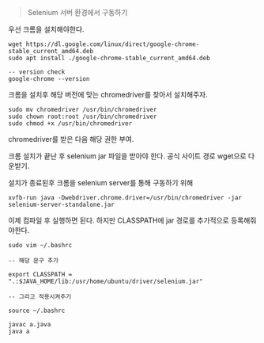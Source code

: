 > Selenium 서버 환경에서 구동하기

우선 크롬을 설치해야한다.

``` shell
wget https://dl.google.com/linux/direct/google-chrome-stable_current_amd64.deb
sudo apt install ./google-chrome-stable_current_amd64.deb

-- version check
google-chrome --version

```
크롬을 설치후 해당 버전에 맞는 chromedriver를 찾아서 설치해주자.

```shell
sudo mv chromedriver /usr/bin/chromedriver 
sudo chown root:root /usr/bin/chromedriver 
sudo chmod +x /usr/bin/chromedriver
```
chromedriver를 받은 다음 해당 권한 부여.

크롬 설치가 끝난 후 selenium jar 파일을 받아야 한다. 공식 사이트 경로 wget으로 다운받기.

설치가 종료된후 크롬을 selenium server를 통해 구동하기 위해

```shell
xvfb-run java -Dwebdriver.chrome.driver=/usr/bin/chromedriver -jar selenium-server-standalone.jar
```

이제 컴파일 후 실행하면 된다. 하지만 CLASSPATH에 jar 경로를 추가적으로 등록해줘야한다.

```shell
sudo vim ~/.bashrc

-- 해당 문구 추가

export CLASSPATH = ".:$JAVA_HOME/lib:/usr/home/ubuntu/driver/selenium.jar"

-- 그리고 적용시켜주기

source ~/.bashrc

javac a.java
java a
```

